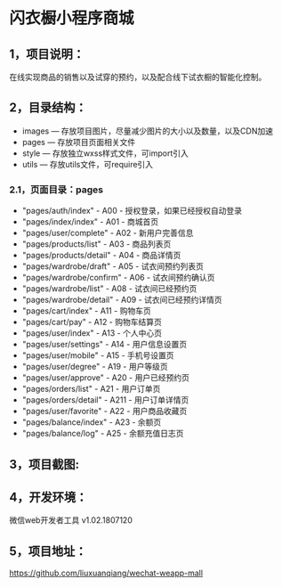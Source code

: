 # 闪衣橱小程序商城


## 1，项目说明：
在线实现商品的销售以及试穿的预约，以及配合线下试衣橱的智能化控制。

## 2，目录结构：
- images — 存放项目图片，尽量减少图片的大小以及数量，以及CDN加速
- pages  — 存放项目页面相关文件
- style  — 存放独立wxss样式文件，可import引入
- utils  — 存放utils文件，可require引入

### 2.1，页面目录：pages
- "pages/auth/index"        - A00 - 授权登录，如果已经授权自动登录
- "pages/index/index"       - A01 - 商城首页
- "pages/user/complete"     - A02 - 新用户完善信息
- "pages/products/list"     - A03 - 商品列表页
- "pages/products/detail"   - A04 - 商品详情页
- "pages/wardrobe/draft"    - A05 - 试衣间预约列表页
- "pages/wardrobe/confirm"  - A06 - 试衣间预约确认页
- "pages/wardrobe/list"     - A08 - 试衣间已经预约页
- "pages/wardrobe/detail"   - A09 - 试衣间已经预约详情页
- "pages/cart/index"        - A11 - 购物车页
- "pages/cart/pay"          - A12 - 购物车结算页
- "pages/user/index"        - A13 - 个人中心页
- "pages/user/settings"     - A14 - 用户信息设置页
- "pages/user/mobile"       - A15 - 手机号设置页
- "pages/user/degree"       - A19 - 用户等级页
- "pages/user/approve"      - A20 - 用户已经预约页
- "pages/orders/list"       - A21 - 用户订单页
- "pages/orders/detail"     - A211 - 用户订单详情页
- "pages/user/favorite"     - A22 - 用户商品收藏页
- "pages/balance/index"     - A23 - 余额页
- "pages/balance/log"       - A25 - 余额充值日志页

## 3，项目截图:

## 4，开发环境：
微信web开发者工具 v1.02.1807120

## 5，项目地址：
https://github.com/liuxuanqiang/wechat-weapp-mall
